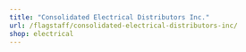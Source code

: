```yaml
---
title: "Consolidated Electrical Distributors Inc."
url: /flagstaff/consolidated-electrical-distributors-inc/
shop: electrical
---
```

